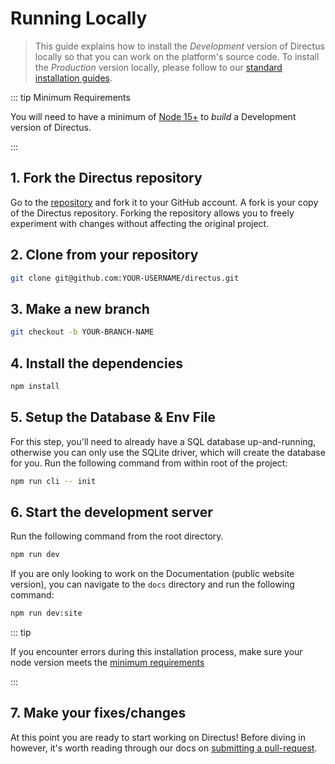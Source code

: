 # Running Locally

> This guide explains how to install the _Development_ version of Directus locally so that you can work on the platform's source code. To install the _Production_ version locally, please follow to our [standard installation guides](/getting-started/installation/).

::: tip Minimum Requirements

You will need to have a minimum of [Node 15+](https://nodejs.dev/en/about/releases/) to _build_ a Development version of Directus.

:::

## 1. Fork the Directus repository

Go to the [repository](https://github.com/directus/directus) and fork it to your GitHub account. A fork is your copy of
the Directus repository. Forking the repository allows you to freely experiment with changes without affecting the
original project.

## 2. Clone from your repository

```bash
git clone git@github.com:YOUR-USERNAME/directus.git
```

## 3. Make a new branch

```bash
git checkout -b YOUR-BRANCH-NAME
```

## 4. Install the dependencies

```bash
npm install
```

## 5. Setup the Database & Env File

For this step, you'll need to already have a SQL database up-and-running, otherwise you can only use the SQLite driver,
which will create the database for you. Run the following command from within root of the project:

```bash
npm run cli -- init
```

## 6. Start the development server

Run the following command from the root directory.

```bash
npm run dev
```

If you are only looking to work on the Documentation (public website version), you can navigate to the `docs` directory and run the following command:

```bash
npm run dev:site
```

::: tip

If you encounter errors during this installation process, make sure your node version meets the
[minimum requirements](/guides/installation/cli)

:::

## 7. Make your fixes/changes

At this point you are ready to start working on Directus! Before diving in however, it's worth reading through our docs
on [submitting a pull-request](#Submitting-a-Pull-Request).
